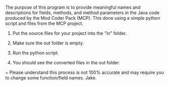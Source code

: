 The purpose of this program is to provide meaningful names and descriptions for fields, methods, and method parameters in the Java code produced by the Mod Coder Pack (MCP).
This done using a simple python script and files from the MCP project.

1) Put the source files for your project into the "in" folder.

2) Make sure the out folder is empty.

3) Run the python script.

4) You should see the converted files in the out folder.


~ Please understand this process is not 100% accurate and may require you to change some function/field names.
Jake.

